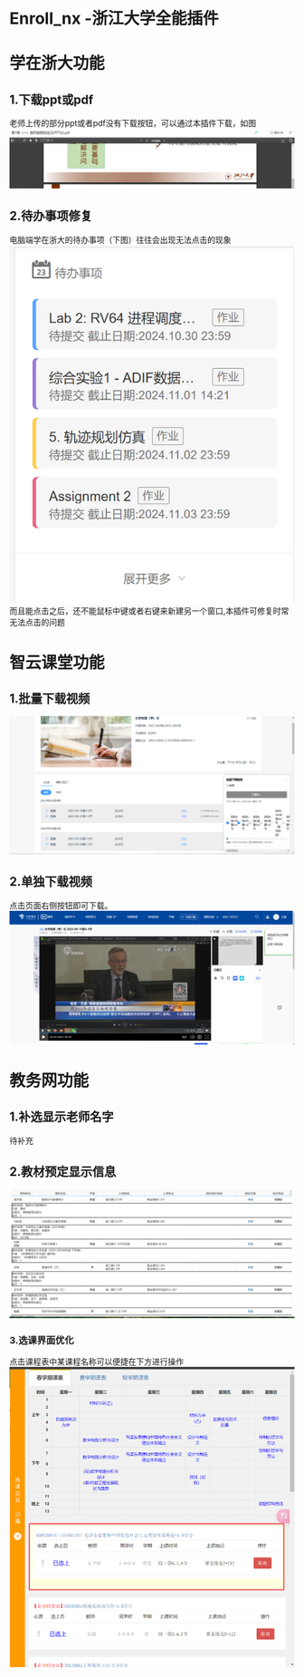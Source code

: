 # Enroll_nx -浙江大学全能插件

# 学在浙大功能
## 1.下载ppt或pdf
老师上传的部分ppt或者pdf没有下载按钮，可以通过本插件下载，如图
![说明图示](./assets/courses_download_img.png)
## 2.待办事项修复
电脑端学在浙大的待办事项（下图）往往会出现无法点击的现象
![](./assets/courses_todo_img1.webp)
而且能点击之后，还不能鼠标中键或者右键来新建另一个窗口,本插件可修复时常无法点击的问题

# 智云课堂功能
## 1.批量下载视频
![](./assets/classroom_download_img1.png)
## 2.单独下载视频
点击页面右侧按钮即可下载。
![](./assets/classroom_download_img2.png)

# 教务网功能
## 1.补选显示老师名字
待补充
## 2.教材预定显示信息
![](./assets/zdbk_books_img.png)
### 3.选课界面优化
点击课程表中某课程名称可以便捷在下方进行操作
![](./assets/Lesson.png)
